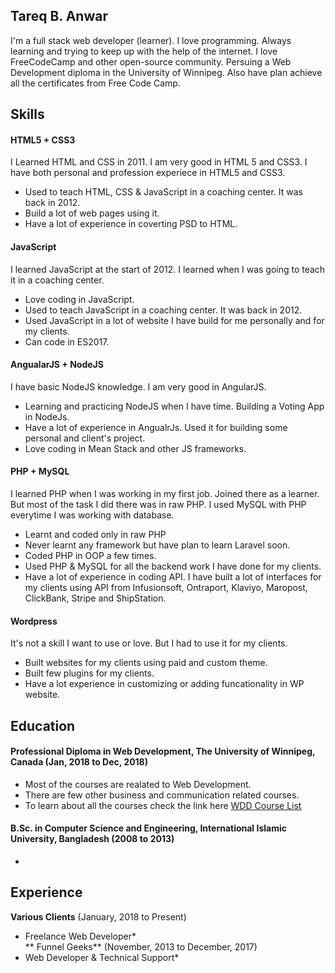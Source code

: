 ## Tareq B. Anwar

I'm a full stack web developer (learner). I love programming. Always learning and trying to keep up with the help of the internet. I love FreeCodeCamp and other open-source community. Persuing a Web Development diploma in the University of Winnipeg. Also have plan achieve all the certificates from Free Code Camp.

## Skills

#### HTML5 + CSS3

I Learned HTML and CSS in 2011. I am very good in HTML 5 and CSS3. I have both personal and profession experiece in HTML5 and CSS3.

- Used to teach HTML, CSS & JavaScript in a coaching center. It was back in 2012. 
- Build a lot of web pages using it.
- Have a lot of experience in coverting PSD to HTML. 

#### JavaScript

I learned JavaScript at the start of 2012. I learned when I was going to teach it in a coaching center. 

- Love coding in JavaScript.
- Used to teach JavaScript in a coaching center. It was back in 2012. 
- Used JavaScript in a lot of website I have build for me personally and for my clients.
- Can code in ES2017.

#### AngualarJS + NodeJS

I have basic NodeJS knowledge. I am very good in AngularJS.

- Learning and practicing NodeJS when I have time. Building a Voting App in NodeJs.
- Have a lot of experience in AngualrJs. Used it for building some personal and client's project.
- Love coding in Mean Stack and other JS frameworks. 

#### PHP + MySQL

I learned PHP when I was working in my first job. Joined there as a learner. But most of the task I did there was in raw PHP. I used MySQL with PHP everytime I was working with database.

- Learnt and coded only in raw PHP
- Never learnt any framework but have plan to learn Laravel soon. 
- Coded PHP in OOP a few times.
- Used PHP & MySQL for all the backend work I have done for my clients.
- Have a lot of experience in coding API. I have built a lot of interfaces for my clients using API from Infusionsoft, Ontraport, Klaviyo, Maropost, ClickBank, Stripe and ShipStation.

#### Wordpress

It's not a skill I want to use or love. But I had to use it for my clients.

- Built websites for my clients using paid and custom theme.
- Built few plugins for my clients.
- Have a lot experience in customizing or adding funcationality in WP website.

## Education

#### Professional Diploma in Web Development, The University of Winnipeg, Canada (Jan, 2018 to Dec, 2018)

- Most of the courses are realated to Web Development.
- There are few other business and communication related courses.
- To learn about all the courses check the link here [WDD Course List](COURSES.md)

#### B.Sc. in Computer Science and Engineering, International Islamic University, Bangladesh (2008 to 2013)

- 

## Experience

**Various Clients** (January, 2018 to Present)   
* Freelance Web Developer*  
** Funnel Geeks** (November, 2013 to December, 2017)    
* Web Developer & Technical Support*  